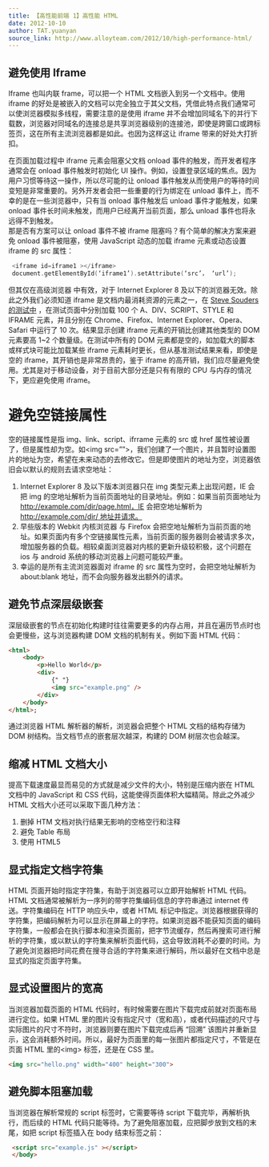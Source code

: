 ```yaml
---
title: 【高性能前端 1】高性能 HTML
date: 2012-10-10
author: TAT.yuanyan
source_link: http://www.alloyteam.com/2012/10/high-performance-html/
---
```


<!-- {% raw %} - for jekyll -->

## 避免使用 Iframe

Iframe 也叫内联 frame，可以把一个 HTML 文档嵌入到另一个文档中。使用 iframe 的好处是被嵌入的文档可以完全独立于其父文档，凭借此特点我们通常可以使浏览器模拟多线程，需要注意的是使用 iframe 并不会增加同域名下的并行下载数，浏览器对同域名的连接总是共享浏览器级别的连接池，即使是跨窗口或跨标签页，这在所有主流浏览器都是如此。也因为这样这让 iframe 带来的好处大打折扣。

在页面加载过程中 iframe 元素会阻塞父文档 onload 事件的触发，而开发者程序通常会在 onload 事件触发时初始化 UI 操作。例如，设置登录区域的焦点。因为用户习惯等待这一操作，所以尽可能的让 onload 事件触发从而使用户的等待时间变短是非常重要的。另外开发者会把一些重要的行为绑定在 unload 事件上，而不幸的是在一些浏览器中，只有当 onload 事件触发后 unload 事件才能触发，如果 onload 事件长时间未触发，而用户已经离开当前页面，那么 unload 事件也将永远得不到触发。  
那是否有方案可以让 onload 事件不被 iframe 阻塞吗？有个简单的解决方案来避免 onload 事件被阻塞，使用 JavaScript 动态的加载 iframe 元素或动态设置 iframe 的 src 属性：

```c
 <iframe id=iframe1 ></iframe>
 document.getElementById(‘iframe1’).setAttribute(‘src’， ‘url’);
```

但其仅在高级浏览器 中有效，对于 Internet Explorer 8 及以下的浏览器无效。除此之外我们必须知道 iframe 是文档内最消耗资源的元素之一，在 [Steve Souders 的测试中](http://stevesouders.com/efws/costofelements.php) ，在测试页面中分别加载 100 个 A、DIV、SCRIPT、STYLE 和 IFRAME 元素，并且分别在 Chrome、Firefox、Internet Explorer、Opera、Safari 中运行了 10 次。结果显示创建 iframe 元素的开销比创建其他类型的 DOM 元素要高 1~2 个数量级。在测试中所有的 DOM 元素都是空的，如加载大的脚本或样式块可能比加载某些 iframe 元素耗时更长，但从基准测试结果来看，即使是空的 iframe，其开销也是非常昂贵的，鉴于 iframe 的高开销，我们应尽量避免使用。尤其是对于移动设备，对于目前大部分还是只有有限的 CPU 与内存的情况下，更应避免使用 iframe。

# 避免空链接属性

空的链接属性是指 img、link、script、ifrrame 元素的 src 或 href 属性被设置了，但是属性却为空。如&lt;img src=””>，我们创建了一个图片，并且暂时设置图片的地址为空，希望在未来动态的去修改它。但是即使图片的地址为空，浏览器依旧会以默认的规则去请求空地址：

1.  Internet Explorer 8 及以下版本浏览器只在 img 类型元素上出现问题，IE 会把 img 的空地址解析为当前页面地址的目录地址。例如：如果当前页面地址为 <http://example.com/dir/page.html，IE> 会把空地址解析为 [http://example.com/dir/ 地址并请求。](http://example.com/dir/地址并请求。)
2.  早些版本的 Webkit 内核浏览器 与 Firefox 会把空地址解析为当前页面的地址。如果页面内有多个空链接属性元素，当前页面的服务器则会被请求多次，增加服务器的负载。相较桌面浏览器对内核的更新升级较积极，这个问题在 ios 与 android 系统的移动浏览器上问题可能较严重。
3.  幸运的是所有主流浏览器面对 iframe 的 src 属性为空时，会把空地址解析为 about:blank 地址，而不会向服务器发出额外的请求。

## 避免节点深层级嵌套

深层级嵌套的节点在初始化构建时往往需要更多的内存占用，并且在遍历节点时也会更慢些，这与浏览器构建 DOM 文档的机制有关。例如下面 HTML 代码：

```html
<html>
    <body>
        <p>Hello World</p>
        <div>
            {" "}
            <img src="example.png" />
        </div>
    </body>
</html>;
```

通过浏览器 HTML 解析器的解析，浏览器会把整个 HTML 文档的结构存储为 DOM 树结构。当文档节点的嵌套层次越深，构建的 DOM 树层次也会越深。

## 缩减 HTML 文档大小

提高下载速度最显而易见的方式就是减少文件的大小，特别是压缩内嵌在 HTML 文档中的 JavaScript 和 CSS 代码，这能使得页面体积大幅精简。除此之外减少 HTML 文档大小还可以采取下面几种方法：

1.  删掉 HTM 文档对执行结果无影响的空格空行和注释
2.  避免 Table 布局
3.  使用 HTML5

## 显式指定文档字符集

HTML 页面开始时指定字符集，有助于浏览器可以立即开始解析 HTML 代码。HTML 文档通常被解析为一序列的带字符集编码信息的字符串通过 internet 传送。字符集编码在 HTTP 响应头中，或者 HTML 标记中指定。浏览器根据获得的字符集，把编码解析为可以显示在屏幕上的字符。如果浏览器不能获知页面的编码字符集，一般都会在执行脚本和渲染页面前，把字节流缓存，然后再搜索可进行解析的字符集，或以默认的字符集来解析页面代码，这会导致消耗不必要的时间。为了避免浏览器把时间花费在搜寻合适的字符集来进行解码，所以最好在文档中总是显式的指定页面字符集。

## 显式设置图片的宽高

当浏览器加载页面的 HTML 代码时，有时候需要在图片下载完成前就对页面布局进行定位。如果 HTML 里的图片没有指定尺寸（宽和高），或者代码描述的尺寸与实际图片的尺寸不符时，浏览器则要在图片下载完成后再 “回溯” 该图片并重新显示，这会消耗额外时间。所以，最好为页面里的每一张图片都指定尺寸，不管是在页面 HTML 里的&lt;img> 标签，还是在 CSS 里。

```html
<img src="hello.png" width="400" height="300">
```

## 避免脚本阻塞加载

当浏览器在解析常规的 script 标签时，它需要等待 script 下载完毕，再解析执行，而后续的 HTML 代码只能等待。为了避免阻塞加载，应把脚步放到文档的末尾，如把 script 标签插入在 body 结束标签之前：

```html
 <script src="example.js" ></script>
 </body>
```


<!-- {% endraw %} - for jekyll -->